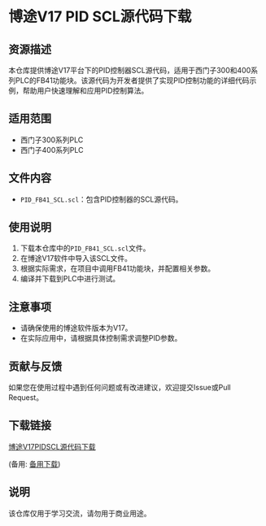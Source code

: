 # 博途V17 PID SCL源代码下载

## 资源描述

本仓库提供博途V17平台下的PID控制器SCL源代码，适用于西门子300和400系列PLC的FB41功能块。该源代码为开发者提供了实现PID控制功能的详细代码示例，帮助用户快速理解和应用PID控制算法。

## 适用范围

- 西门子300系列PLC
- 西门子400系列PLC

## 文件内容

- `PID_FB41_SCL.scl`：包含PID控制器的SCL源代码。

## 使用说明

1. 下载本仓库中的`PID_FB41_SCL.scl`文件。
2. 在博途V17软件中导入该SCL文件。
3. 根据实际需求，在项目中调用FB41功能块，并配置相关参数。
4. 编译并下载到PLC中进行测试。

## 注意事项

- 请确保使用的博途软件版本为V17。
- 在实际应用中，请根据具体控制需求调整PID参数。

## 贡献与反馈

如果您在使用过程中遇到任何问题或有改进建议，欢迎提交Issue或Pull Request。

## 下载链接
[博途V17PIDSCL源代码下载](https://pan.quark.cn/s/e0db7972dccf) 

(备用: [备用下载](https://pan.baidu.com/s/17eofGqISVnPIWKj20sXF7Q?pwd=1234))

## 说明

该仓库仅用于学习交流，请勿用于商业用途。
